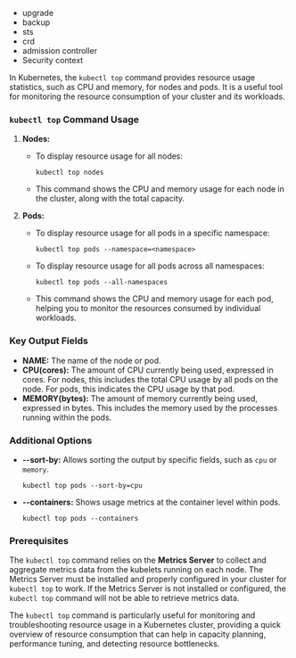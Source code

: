 
* upgrade
* backup
* sts
* crd
* admission controller
* Security context

In Kubernetes, the `kubectl top` command provides resource usage statistics, such as CPU and memory, for nodes and pods. It is a useful tool for monitoring the resource consumption of your cluster and its workloads.

### `kubectl top` Command Usage

1. **Nodes:**
   - To display resource usage for all nodes:
     ```
     kubectl top nodes
     ```
   - This command shows the CPU and memory usage for each node in the cluster, along with the total capacity.

2. **Pods:**
   - To display resource usage for all pods in a specific namespace:
     ```
     kubectl top pods --namespace=<namespace>
     ```
   - To display resource usage for all pods across all namespaces:
     ```
     kubectl top pods --all-namespaces
     ```
   - This command shows the CPU and memory usage for each pod, helping you to monitor the resources consumed by individual workloads.

### Key Output Fields

- **NAME:** The name of the node or pod.
- **CPU(cores):** The amount of CPU currently being used, expressed in cores. For nodes, this includes the total CPU usage by all pods on the node. For pods, this indicates the CPU usage by that pod.
- **MEMORY(bytes):** The amount of memory currently being used, expressed in bytes. This includes the memory used by the processes running within the pods.

### Additional Options

- **--sort-by:** Allows sorting the output by specific fields, such as `cpu` or `memory`.
  ```
  kubectl top pods --sort-by=cpu
  ```
- **--containers:** Shows usage metrics at the container level within pods.
  ```
  kubectl top pods --containers
  ```

### Prerequisites

The `kubectl top` command relies on the **Metrics Server** to collect and aggregate metrics data from the kubelets running on each node. The Metrics Server must be installed and properly configured in your cluster for `kubectl top` to work. If the Metrics Server is not installed or configured, the `kubectl top` command will not be able to retrieve metrics data.

The `kubectl top` command is particularly useful for monitoring and troubleshooting resource usage in a Kubernetes cluster, providing a quick overview of resource consumption that can help in capacity planning, performance tuning, and detecting resource bottlenecks.